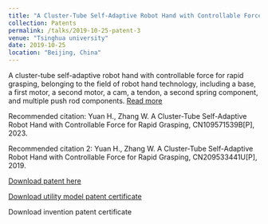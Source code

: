 ```yaml
---
title: "A Cluster-Tube Self-Adaptive Robot Hand with Controllable Force for Rapid Grasping(CN)"
collection: Patents
permalink: /talks/2019-10-25-patent-3
venue: "Tsinghua university"
date: 2019-10-25
location: "Beijing, China"
---
```


A cluster-tube self-adaptive robot hand with controllable force for rapid grasping, belonging to the field of robot hand technology, including a base, a first motor, a second motor, a cam, a tendon, a second spring component, and multiple push rod components. [Read more](https://xueshu.baidu.com/usercenter/paper/show?paperid=1n0h0a40651c0cn0ny5a0rj0ux499005&site=xueshu_se&hitarticle=1)

Recommended citation: Yuan H., Zhang W. A Cluster-Tube Self-Adaptive Robot Hand with Controllable Force for Rapid Grasping, CN109571539B[P], 2023.

Recommended citation 2: Yuan H., Zhang W. A Cluster-Tube Self-Adaptive Robot Hand with Controllable Force for Rapid Grasping, CN209533441U[P], 2019.

[Download patent here](https://github.com/EnderHangYuan/EnderHangYuan.github.io/blob/master/_talks/A%20Cluster-Tube%20Self-Adaptive%20Robot%20Hand%20with%20Controllable%20Force%20for%20Rapid%20Grasping.pdf)

[Download utility model patent certificate](https://github.com/EnderHangYuan/EnderHangYuan.github.io/blob/master/_talks/2019-10-25-A%20Cluster-Tube%20Self-Adaptive%20Robot%20Hand%20with%20Controllable%20Force%20for%20Rapid%20Grasping.pdf)

Download invention patent certificate
